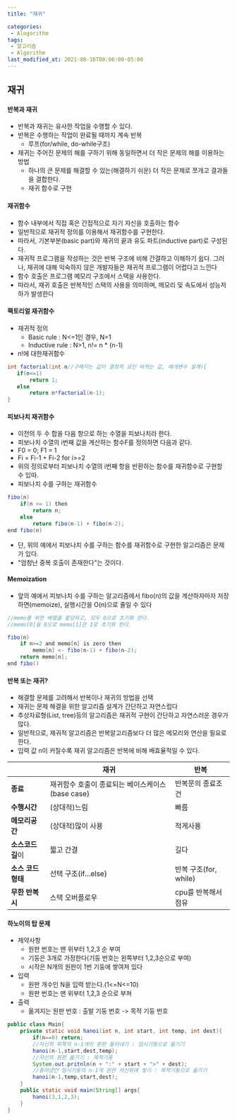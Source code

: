 ```yaml
---
title: "재귀"

categories:
 - Alogorithm
tags:
 - 알고리즘
 - Algorithm
last_modified_at: 2021-08-16T08:06:00-05:00
---
```

## 재귀
#### 반복과 재귀
 - 반복과 재귀는 유사한 작업을 수행할 수 있다.
 - 반복은 수행하는 작업이 완료될 때까지 계속 반복
	* 루프(for/while, do-while구조)
 - 재귀는 주어진 문제의 해를 구하기 위해 동일하면서 더 작은 문제의 해를 이용하는 방법
	* 하나의 큰 문제를 해결할 수 있는(해결하기 쉬운) 더 작은 문제로 쪼개고 결과들을 결합한다.
	* 재귀 함수로 구현


#### 재귀함수
 - 함수 내부에서 직접 혹은 간접적으로 자기 자신을 호출하는 함수
 - 일반적으로 재귀적 정의를 이용해서 재귀함수를 구현한다.
 - 따라서, 기본부분(basic part)와 재귀의 끝과 유도 파트(inductive part)로 구성된다.
 - 재귀적 프로그램을 작성하는 것은 반복 구조에 비해 간결하고 이해하기 쉽다.
 	그러나, 재귀에 대해 익숙하지 않은 개발자들은 재귀적 프로그램이 어렵다고 느낀다
 - 함수 호출은 프로그램 메모리 구조에서 스택을 사용한다.
 - 따라서, 재귀 호출은 반복적인 스택의 사용을 의미하며, 메모리 및 속도에서 성능저하가 발생한다



#### 팩토리얼 재귀함수
 - 재귀적 정의
	* Basic rule : N<=1인 경우, N=1
	* Inductive rule : N>1, n!= n * (n-1)
 - n!에 대한재귀함수
 ```java
 int factorial(int n//구해지는 값이 결정적 요인 바뀌는 값, 매개변수 설계){
 	if(n<=1)
		return 1;
	else
		return n*factorial(n-1);
 }
 ```



#### 피보나치 재귀함수
 - 이전의 두 수 합을 다음 항으로 하는 수열을 피보나치라 한다.
 - 피보나치 수열의 i번째 값을 계산하는 함수F를 정의하면 다음과 같다.
 - F0 = 0; F1 = 1
 - Fi = Fi-1 + Fi-2 for i>=2
 - 위의 정의로부터 피보나치 수열의 i번째 항을 반환하는 함수를 재귀함수로 구현할 수 있따.
 - 피보나치 수를 구하는 재귀함수
```java
fibo(n)
	if(n <= 1) then
		return n;
	else
		return fibo(n-1) + fibo(n-2);
end fibo(n)
```
 - 단, 위의 예에서 피보나치 수를 구하는 함수를 재귀함수로 구현한 알고리즘은 문제가 있다.
 - "엄청난 중복 호출이 존재한다"는 것이다.



#### Memoization
 - 앞의 예에서 피보나치 수를 구하는 알고리즘에서 fibo(n)의 값을 계산하자마자 저장하면(memoize), 실행시간을 O(n)으로 줄일 수 있다
```java
//memo를 위한 배열을 할당하고, 모두 0으로 초기화 한다.
//memo[0]을 0으로 memo[1]은 1로 초기화 한다.

fibo(n)
	if n>=2 and memo[n] is zero then
		memo[n] <- fibo(n-1) + fibo(n-2);
	return memo[n];
end fibo()
```



#### 반복 또는 재귀?
 - 해결할 문제를 고려해서 반복이나 재귀의 방법을 선택
 - 재귀는 문제 해결을 위한 알고리즘 설계가 간단하고 자연스럽다
 - 추상자료형(List, tree)등의 알고리즘은 재귀적 구현이 간단하고 자연스러운 경우가 많다.
 - 일반적으로, 재귀적 알고리즘은 반복알고리즘보다 더 많은 메모리와 연산을 필요로 한다.
 - 입력 값 n이 커질수록 재귀 알고리즘은 반복에 비해 배효율적일 수 있다.

|	| 재귀|반복|
|-----------|------------------------------|-----------------|
|**종료**|재귀함수 호출이 종료되는 베이스케이스(base case)|반복문의 종료조건|
|**수행시간**|(상대적)느림|빠름|
|**메모리공간**|(상대적)많이 사용|적게사용|
|**소스코드길**이|짧고 간결|길다|
|**소스 코드 형태**|선택 구조(if...else)|반복 구조(for, while)|
|**무한 반복시**|스택 오버플로우|cpu를 반복해서 점유|


#### 하노이의 탑 문제
 - 제약사항
 	* 원판 번호는 맨 위부터 1,2,3 순 부여
	* 기둥은 3개로 가정한다(기둥 번호는 왼쪽부터 1,2,3순으로 부여)
	* 시작은 N개의 원판이 1번 기둥에 쌓여져 있다
 - 입력
 	* 원판 개수인 N을 입력 받는다.(1<=N<=10)
	* 원판 번호는 맨 위부터 1,2,3 순으로 부쳐
 - 출력
 	* 옮겨지는 원판 번호 : 출발 기둥 번호 -> 목적 기둥 번호


```java
public class Main{
	private static void hanoi(int n, int start, int temp, int dest){
		if(n==0) return;
		//자신의 위쪽의 n-1개의 원판 들어내기 : 임시기둥으로 옮기기
		hanoi(n-1,start,dest,temp);
		//자신의 원판 옮기기 : 목적기둥
		System.out.pritnln(n + ":" + start + ">" + dest);
		//들어냈던 임시기둥의 n-1개 원판 자신위에 쌓기 : 목적기둥으로 옮기기
		hanoi(n-1,temp,start,dest);
	}
	public static void main(String[] args{
		hanoi(3,1,2,3);
	}
}
```
